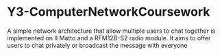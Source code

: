 # Y3-ComputerNetworkCoursework 

A simple network architecture that allow multiple users to chat together is implemented on II Matto and a RFM12B-S2 radio module. It aims to offer users to chat privately or broadcast the message with everyone

